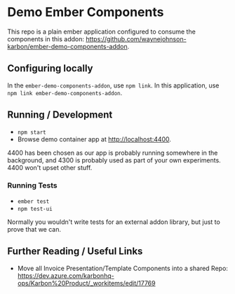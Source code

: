 # Demo Ember Components

This repo is a plain ember application configured to consume the components in this addon: https://github.com/waynejohnson-karbon/ember-demo-components-addon.

## Configuring locally

In the `ember-demo-components-addon`, use `npm link`. 
In this application, use `npm link ember-demo-components-addon`.

## Running / Development

* `npm start`
* Browse demo container app at [http://localhost:4400](http://localhost:4400).

4400 has been chosen as our app is probably running somewhere in the background, and 4300 is probably used as part of your own experiments. 4400 won't upset other stuff.

### Running Tests

* `ember test`
* `npm test-ui`

Normally you wouldn't write tests for an external addon library, but just to prove that we can.

## Further Reading / Useful Links

* Move all Invoice Presentation/Template Components into a shared Repo: https://dev.azure.com/karbonhq-ops/Karbon%20Product/_workitems/edit/17769